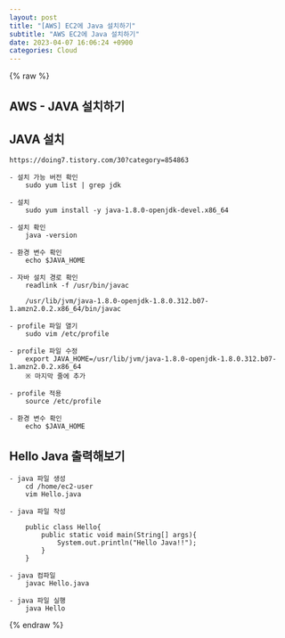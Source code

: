 ```yaml
---  
layout: post  
title: "[AWS] EC2에 Java 설치하기"  
subtitle: "AWS EC2에 Java 설치하기"  
date: 2023-04-07 16:06:24 +0900  
categories: Cloud  
---  
```

{% raw %}  
## AWS - JAVA 설치하기  
  
## JAVA 설치  
	https://doing7.tistory.com/30?category=854863  
  
	- 설치 가능 버전 확인  
		sudo yum list | grep jdk  
  
	- 설치  
		sudo yum install -y java-1.8.0-openjdk-devel.x86_64  
  
	- 설치 확인  
		java -version  
  
	- 환경 변수 확인  
		echo $JAVA_HOME  
  
	- 자바 설치 경로 확인  
		readlink -f /usr/bin/javac  
  
		/usr/lib/jvm/java-1.8.0-openjdk-1.8.0.312.b07-1.amzn2.0.2.x86_64/bin/javac  
  
	- profile 파일 열기  
		sudo vim /etc/profile  
  
	- profile 파일 수정  
		export JAVA_HOME=/usr/lib/jvm/java-1.8.0-openjdk-1.8.0.312.b07-1.amzn2.0.2.x86_64  
		※ 마지막 줄에 추가  
  
	- profile 적용  
		source /etc/profile  
  
	- 환경 변수 확인  
		echo $JAVA_HOME  
  
## Hello Java 출력해보기  
  
	- java 파일 생성  
		cd /home/ec2-user  
		vim Hello.java  
  
	- java 파일 작성  
  
		public class Hello{  
			public static void main(String[] args){  
				System.out.println("Hello Java!!");  
			}  
		}  
  
	- java 컴파일  
		javac Hello.java  
  
	- java 파일 실행  
		java Hello                                                                                                                                                                                                                                                                                                                                                                                                                                                                                                                                                                                                                                                                                                                                                                                                                                                                                                                                                                                    
{% endraw %}
